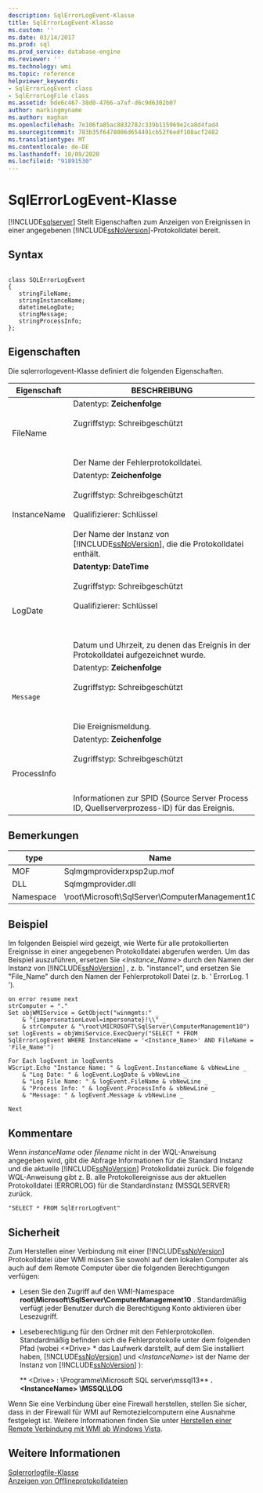 ```yaml
---
description: SqlErrorLogEvent-Klasse
title: SqlErrorLogEvent-Klasse
ms.custom: ''
ms.date: 03/14/2017
ms.prod: sql
ms.prod_service: database-engine
ms.reviewer: ''
ms.technology: wmi
ms.topic: reference
helpviewer_keywords:
- SqlErrorLogEvent class
- SqlErrorLogFile class
ms.assetid: bde6c467-38d0-4766-a7af-d6c9d6302b07
author: markingmyname
ms.author: maghan
ms.openlocfilehash: 7e106fa85ac8832782c339b115969e2ca8d4fad4
ms.sourcegitcommit: 783b35f6478006d654491cb52f6edf108acf2482
ms.translationtype: MT
ms.contentlocale: de-DE
ms.lasthandoff: 10/09/2020
ms.locfileid: "91891530"
---
```

# <a name="sqlerrorlogevent-class"></a>SqlErrorLogEvent-Klasse
[!INCLUDE[sqlserver](../../includes/applies-to-version/sqlserver.md)]
  Stellt Eigenschaften zum Anzeigen von Ereignissen in einer angegebenen [!INCLUDE[ssNoVersion](../../includes/ssnoversion-md.md)]-Protokolldatei bereit.  
  
## <a name="syntax"></a>Syntax  
  
```  
  
class SQLErrorLogEvent   
{  
   stringFileName;  
   stringInstanceName;  
   datetimeLogDate;  
   stringMessage;  
   stringProcessInfo;  
};  
```  
  
## <a name="properties"></a>Eigenschaften  
 Die sqlerrorlogevent-Klasse definiert die folgenden Eigenschaften.  
  
| Eigenschaft | BESCHREIBUNG |
| -------- | ----------- |
|FileName|Datentyp: **Zeichenfolge**<br /><br /> Zugriffstyp: Schreibgeschützt<br /><br /> <br /><br /> Der Name der Fehlerprotokolldatei.|  
|InstanceName|Datentyp: **Zeichenfolge**<br /><br /> Zugriffstyp: Schreibgeschützt<br /><br /> Qualifizierer: Schlüssel<br /><br /> Der Name der Instanz von [!INCLUDE[ssNoVersion](../../includes/ssnoversion-md.md)], die die Protokolldatei enthält.|  
|LogDate|**Datentyp: DateTime**<br /><br /> Zugriffstyp: Schreibgeschützt<br /><br /> Qualifizierer: Schlüssel<br /><br /> <br /><br /> Datum und Uhrzeit, zu denen das Ereignis in der Protokolldatei aufgezeichnet wurde.|  
|`Message`|Datentyp: **Zeichenfolge**<br /><br /> Zugriffstyp: Schreibgeschützt<br /><br /> <br /><br /> Die Ereignismeldung.|  
|ProcessInfo|Datentyp: **Zeichenfolge**<br /><br /> Zugriffstyp: Schreibgeschützt<br /><br /> <br /><br /> Informationen zur SPID (Source Server Process ID, Quellserverprozess-ID) für das Ereignis.|  
  
## <a name="remarks"></a>Bemerkungen  
  
| type | Name |
| ---- | ---- |
|MOF|Sqlmgmproviderxpsp2up.mof|  
|DLL|Sqlmgmprovider.dll|  
|Namespace|\root\Microsoft\SqlServer\ComputerManagement10|  
  
## <a name="example"></a>Beispiel  
 Im folgenden Beispiel wird gezeigt, wie Werte für alle protokollierten Ereignisse in einer angegebenen Protokolldatei abgerufen werden. Um das Beispiel auszuführen, ersetzen Sie \<*Instance_Name*> durch den Namen der Instanz von [!INCLUDE[ssNoVersion](../../includes/ssnoversion-md.md)] , z. b. "instance1", und ersetzen Sie "File_Name" durch den Namen der Fehlerprotokoll Datei (z. b. ' ErrorLog. 1 ').  
  
```  
on error resume next  
strComputer = "."  
Set objWMIService = GetObject("winmgmts:" _  
    & "{impersonationLevel=impersonate}!\\" _  
    & strComputer & "\root\MICROSOFT\SqlServer\ComputerManagement10")  
set logEvents = objWmiService.ExecQuery("SELECT * FROM SqlErrorLogEvent WHERE InstanceName = '<Instance_Name>' AND FileName = 'File_Name'")  
  
For Each logEvent in logEvents  
WScript.Echo "Instance Name: " & logEvent.InstanceName & vbNewLine _  
    & "Log Date: " & logEvent.LogDate & vbNewLine _  
    & "Log File Name: " & logEvent.FileName & vbNewLine _  
    & "Process Info: " & logEvent.ProcessInfo & vbNewLine _  
    & "Message: " & logEvent.Message & vbNewLine _  
  
Next  
```  
  
## <a name="comments"></a>Kommentare  
 Wenn *instanceName* oder *filename* nicht in der WQL-Anweisung angegeben wird, gibt die Abfrage Informationen für die Standard Instanz und die aktuelle [!INCLUDE[ssNoVersion](../../includes/ssnoversion-md.md)] Protokolldatei zurück. Die folgende WQL-Anweisung gibt z. B. alle Protokollereignisse aus der aktuellen Protokolldatei (ERRORLOG) für die Standardinstanz (MSSQLSERVER) zurück.  
  
```  
"SELECT * FROM SqlErrorLogEvent"  
```  
  
## <a name="security"></a>Sicherheit  
 Zum Herstellen einer Verbindung mit einer [!INCLUDE[ssNoVersion](../../includes/ssnoversion-md.md)] Protokolldatei über WMI müssen Sie sowohl auf dem lokalen Computer als auch auf dem Remote Computer über die folgenden Berechtigungen verfügen:  
  
-   Lesen Sie den Zugriff auf den WMI-Namespace **root\Microsoft\SqlServer\ComputerManagement10** . Standardmäßig verfügt jeder Benutzer durch die Berechtigung Konto aktivieren über Lesezugriff.  
  
-   Leseberechtigung für den Ordner mit den Fehlerprotokollen. Standardmäßig befinden sich die Fehlerprotokolle unter dem folgenden Pfad (wobei \<*Drive> * das Laufwerk darstellt, auf dem Sie installiert haben, [!INCLUDE[ssNoVersion](../../includes/ssnoversion-md.md)] und \<*InstanceName*> ist der Name der Instanz von [!INCLUDE[ssNoVersion](../../includes/ssnoversion-md.md)] ):  
  
     ** \<Drive> : \Programme\Microsoft SQL server\mssql13** **. \<InstanceName> \MSSQL\LOG**  
  
 Wenn Sie eine Verbindung über eine Firewall herstellen, stellen Sie sicher, dass in der Firewall für WMI auf Remotezielcomputern eine Ausnahme festgelegt ist. Weitere Informationen finden Sie unter [Herstellen einer Remote Verbindung mit WMI ab Windows Vista](/windows/win32/wmisdk/connecting-to-wmi-remotely-starting-with-vista).  
  
## <a name="see-also"></a>Weitere Informationen  
 [Sqlerrorlogfile-Klasse](../../relational-databases/wmi-provider-configuration-classes/sqlerrorlogfile-class.md)   
 [Anzeigen von Offlineprotokolldateien](../../relational-databases/logs/view-offline-log-files.md)  
  

